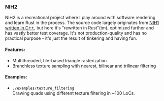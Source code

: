 ### NIH2

NIH2 is a recreational project where I play around with software rendering and learn Rust in the process.
The source code largely originates from [NIH1 written in C++](https://github.com/mikekazakov/nih),
but here it's "rewritten in Rust"(tm), optimized further and has vastly better test coverage.
It's not production-quality and has no practical purpose - it's just the result of tinkering and having fun.

#### Features:

- Multithreaded, tile-based triangle rasterization
- Branchless texture sampling with nearest, bilinear and trilinear filtering

#### Examples:

- `./examples/texture_filtering`  
  Drawing quads using different texture filtering in ~100 LoCs.  
